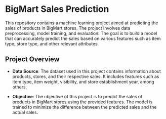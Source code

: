 # BigMart Sales Prediction

This repository contains a machine learning project aimed at predicting the sales of products in BigMart stores. The project involves data preprocessing, model training, and evaluation. The goal is to build a model that can accurately predict the sales based on various features such as item type, store type, and other relevant attributes.

## Project Overview

- **Data Source**: The dataset used in this project contains information about products, stores, and their respective sales. It includes features such as item type, item weight, visibility, and store establishment year, among others.

- **Objective**: The objective of this project is to predict the sales of products in BigMart stores using the provided features. The model is trained to minimize the difference between the predicted sales and the actual sales.





